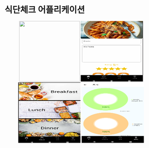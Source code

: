 # 식단체크 어플리케이션

<div align="center">
    <img width="200" height ="200" src="./asset/홈.png">
    <img width="205" height ="200" src="./asset/1.png">
    <img width="205" height ="200" src="./asset/2.png">
    <img width="205" height ="200" src="./asset/4.png">
</div>
